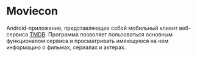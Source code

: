 # Moviecon
Android-приложение, представляющее собой мобильный клиент веб-сервиса [TMDB](https://www.themoviedb.org/).
Программа позволяет пользоваться основным функционалом сервиса и просматривать имеющуюся на нем информацию о фильмах, сериалах и актерах.
